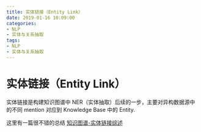 ```yaml
---
title: 实体链接（Entity Link）
date: 2019-01-16 10:09:00
categories:
- NLP
- 实体与关系抽取
tags:
- NLP
- 实体与关系抽取
---
```


# 实体链接（Entity Link）

实体链接是构建知识图谱中 NER（实体抽取）后续的一步，主要对异构数据源中的不同 mention 对应到 Knowledge Base 中的 Entity.

这里有一篇很不错的总结 [知识图谱-实体链接综述](https://mp.weixin.qq.com/s?__biz=MzI0ODcxODk5OA==&mid=2247512392&idx=3&sn=9aa4fcf03743afec55b3ce86526aea8a&chksm=e99e82b1dee90ba7e033a35937720529708042ba9107abf1063f8da582a7259d4e67d62c672e&mpshare=1&scene=1&srcid=0325Li1Uw40dxdp1IwPY0z5B&sharer_sharetime=1585144022945&sharer_shareid=df1013bd655d09f93207e8213ac4db3a#rd)